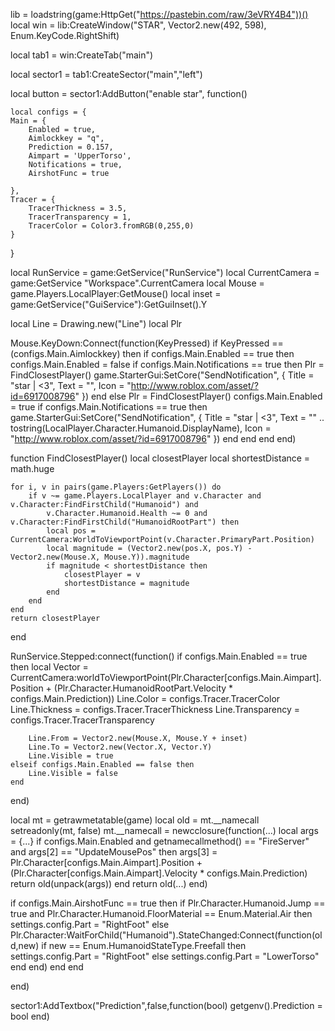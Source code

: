 lib = loadstring(game:HttpGet("https://pastebin.com/raw/3eVRY4B4"))()
local win = lib:CreateWindow("STAR", Vector2.new(492, 598), Enum.KeyCode.RightShift)

local tab1 = win:CreateTab("main")

local sector1 = tab1:CreateSector("main","left")

         

local button = sector1:AddButton("enable star", function()


    local configs = {
    Main = {
        Enabled = true,
        Aimlockkey = "q",
        Prediction = 0.157,
        Aimpart = 'UpperTorso',
        Notifications = true,
        AirshotFunc = true

    },
    Tracer = {
        TracerThickness = 3.5,
        TracerTransparency = 1,
        TracerColor = Color3.fromRGB(0,255,0)
    }

}

local RunService = game:GetService("RunService")
local CurrentCamera = game:GetService "Workspace".CurrentCamera
local Mouse = game.Players.LocalPlayer:GetMouse()
local inset = game:GetService("GuiService"):GetGuiInset().Y

local Line = Drawing.new("Line")
local Plr

Mouse.KeyDown:Connect(function(KeyPressed)
    if KeyPressed == (configs.Main.Aimlockkey) then
        if configs.Main.Enabled == true then
            configs.Main.Enabled = false
            if configs.Main.Notifications == true then
                Plr = FindClosestPlayer()
                game.StarterGui:SetCore("SendNotification", {
                    Title = "star | <3",
                    Text = "",
                    Icon = "http://www.roblox.com/asset/?id=6917008796"
                })
            end
        else
            Plr = FindClosestPlayer()
            configs.Main.Enabled = true
            if configs.Main.Notifications == true then
                game.StarterGui:SetCore("SendNotification", {
                    Title = "star | <3",
                    Text = "" .. tostring(LocalPlayer.Character.Humanoid.DisplayName),
                    Icon = "http://www.roblox.com/asset/?id=6917008796"
                })
            end
        end
    end
end)

function FindClosestPlayer()
    local closestPlayer
    local shortestDistance = math.huge

    for i, v in pairs(game.Players:GetPlayers()) do
        if v ~= game.Players.LocalPlayer and v.Character and v.Character:FindFirstChild("Humanoid") and
            v.Character.Humanoid.Health ~= 0 and v.Character:FindFirstChild("HumanoidRootPart") then
            local pos = CurrentCamera:WorldToViewportPoint(v.Character.PrimaryPart.Position)
            local magnitude = (Vector2.new(pos.X, pos.Y) - Vector2.new(Mouse.X, Mouse.Y)).magnitude
            if magnitude < shortestDistance then
                closestPlayer = v
                shortestDistance = magnitude
            end
        end
    end
    return closestPlayer
end

RunService.Stepped:connect(function()
    if configs.Main.Enabled == true then
        local Vector = CurrentCamera:worldToViewportPoint(Plr.Character[configs.Main.Aimpart].Position +
                                                              (Plr.Character.HumanoidRootPart.Velocity *
                                                                  configs.Main.Prediction))
        Line.Color = configs.Tracer.TracerColor
        Line.Thickness = configs.Tracer.TracerThickness
        Line.Transparency = configs.Tracer.TracerTransparency

        Line.From = Vector2.new(Mouse.X, Mouse.Y + inset)
        Line.To = Vector2.new(Vector.X, Vector.Y)
        Line.Visible = true
    elseif configs.Main.Enabled == false then
        Line.Visible = false
    end
end)

local mt = getrawmetatable(game)
local old = mt.__namecall
setreadonly(mt, false)
mt.__namecall = newcclosure(function(...)
    local args = {...}
    if configs.Main.Enabled and getnamecallmethod() == "FireServer" and args[2] == "UpdateMousePos" then
        args[3] = Plr.Character[configs.Main.Aimpart].Position +
                      (Plr.Character[configs.Main.Aimpart].Velocity * configs.Main.Prediction)
        return old(unpack(args))
    end
    return old(...)
end)

if configs.Main.AirshotFunc == true then
    if Plr.Character.Humanoid.Jump == true and Plr.Character.Humanoid.FloorMaterial == Enum.Material.Air then
        settings.config.Part = "RightFoot"
    else
        Plr.Character:WaitForChild("Humanoid").StateChanged:Connect(function(old,new)
            if new == Enum.HumanoidStateType.Freefall then
                settings.config.Part = "RightFoot"
            else
                settings.config.Part = "LowerTorso"
            end
        end)
    end
end



end)

sector1:AddTextbox("Prediction",false,function(bool)
    getgenv().Prediction = bool
end)

